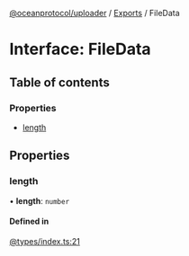 [@oceanprotocol/uploader](../README.md) / [Exports](../modules.md) / FileData

# Interface: FileData

## Table of contents

### Properties

- [length](FileData.md#length)

## Properties

### length

• **length**: `number`

#### Defined in

[@types/index.ts:21](https://github.com/oceanprotocol/dbs.js/blob/94f6e7d/src/@types/index.ts#L21)
